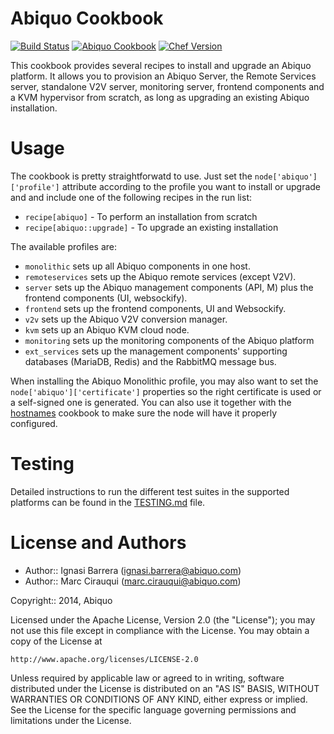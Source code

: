 Abiquo Cookbook
===============

[![Build Status](https://travis-ci.org/abiquo/abiquo-cookbook.svg?branch=master)](https://travis-ci.org/abiquo/abiquo-cookbook)
[![Abiquo Cookbook](http://img.shields.io/badge/cookbook-v0.20.0-blue.svg?style=flat)](https://supermarket.chef.io/cookbooks/abiquo)
[![Chef Version](http://img.shields.io/badge/chef-v14.8-orange.svg?style=flat)](https://www.chef.io)

This cookbook provides several recipes to install and upgrade an Abiquo platform.
It allows you to provision an Abiquo Server, the Remote Services server, standalone V2V
server, monitoring server, frontend components and a KVM hypervisor from scratch,
as long as upgrading an existing Abiquo installation.

# Usage

The cookbook is pretty straightforwatd to use. Just set the `node['abiquo']['profile']` attribute
according to the profile you want to install or upgrade and and include one of the following recipes
in the run list:

* `recipe[abiquo]` - To perform an installation from scratch
* `recipe[abiquo::upgrade]` - To upgrade an existing installation

The available profiles are: 

- `monolithic` sets up all Abiquo components in one host.
- `remoteservices` sets up the Abiquo remote services (except V2V).
- `server` sets up the Abiquo management components (API, M) plus the frontend components (UI, websockify).
- `frontend` sets up the frontend components, UI and Websockify.
- `v2v` sets up the Abiquo V2V conversion manager.
- `kvm` sets up an Abiquo KVM cloud node.
- `monitoring` sets up the monitoring components of the Abiquo platform
- `ext_services` sets up the management components' supporting databases (MariaDB, Redis) and the RabbitMQ message bus.

When installing the Abiquo Monolithic profile, you may also want to set the `node['abiquo']['certificate']`
properties so the right certificate is used or a self-signed one is generated. You can also use it together
with the [hostnames](https://supermarket.chef.io/cookbooks/hostnames) cookbook to make sure the node will have it properly configured.

# Testing

Detailed instructions to run the different test suites in the supported platforms can be found in the [TESTING.md](https://github.com/abiquo/abiquo-cookbook/blob/master/TESTING.md) file.

# License and Authors

* Author:: Ignasi Barrera (ignasi.barrera@abiquo.com)
* Author:: Marc Cirauqui (marc.cirauqui@abiquo.com)

Copyright:: 2014, Abiquo

Licensed under the Apache License, Version 2.0 (the "License");
you may not use this file except in compliance with the License.
You may obtain a copy of the License at

    http://www.apache.org/licenses/LICENSE-2.0

Unless required by applicable law or agreed to in writing, software
distributed under the License is distributed on an "AS IS" BASIS,
WITHOUT WARRANTIES OR CONDITIONS OF ANY KIND, either express or implied.
See the License for the specific language governing permissions and
limitations under the License.
